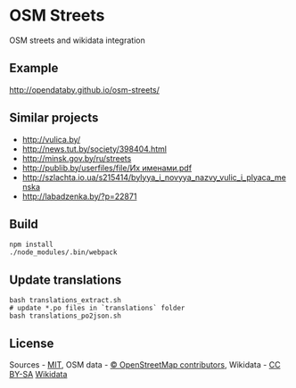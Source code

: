# OSM Streets
OSM streets and wikidata integration

## Example
http://opendataby.github.io/osm-streets/

## Similar projects
- http://vulica.by/
- http://news.tut.by/society/398404.html
- http://minsk.gov.by/ru/streets
- [http://publib.by/userfiles/file/Их именами.pdf](http://publib.by/userfiles/file/%D0%98%D1%85%20%D0%B8%D0%BC%D0%B5%D0%BD%D0%B0%D0%BC%D0%B8.pdf)
- http://szlachta.io.ua/s215414/bylyya_i_novyya_nazvy_vulic_i_plyaca_menska
- http://labadzenka.by/?p=22871

## Build
    npm install
    ./node_modules/.bin/webpack

## Update translations
    bash translations_extract.sh
    # update *.po files in `translations` folder
    bash translations_po2json.sh

## License
Sources - [MIT](https://raw.githubusercontent.com/opendataby/osm_streets/gh-pages/LICENSE.txt), OSM data - [© OpenStreetMap contributors](https://www.openstreetmap.org/copyright), Wikidata - [CC BY-SA](https://creativecommons.org/licenses/by-sa/3.0/) [Wikidata](https://www.wikidata.org/)
